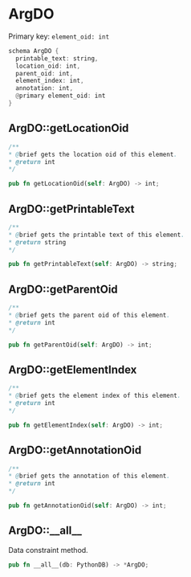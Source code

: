 # ArgDO

Primary key: `element_oid: int`

```rust
schema ArgDO {
  printable_text: string,
  location_oid: int,
  parent_oid: int,
  element_index: int,
  annotation: int,
  @primary element_oid: int
}
```
## ArgDO::getLocationOid

```java
/**
* @brief gets the location oid of this element.
* @return int
*/
```
```rust
pub fn getLocationOid(self: ArgDO) -> int;
```
## ArgDO::getPrintableText

```java
/**
* @brief gets the printable text of this element.
* @return string
*/
```
```rust
pub fn getPrintableText(self: ArgDO) -> string;
```
## ArgDO::getParentOid

```java
/**
* @brief gets the parent oid of this element.
* @return int
*/
```
```rust
pub fn getParentOid(self: ArgDO) -> int;
```
## ArgDO::getElementIndex

```java
/**
* @brief gets the element index of this element.
* @return int
*/
```
```rust
pub fn getElementIndex(self: ArgDO) -> int;
```
## ArgDO::getAnnotationOid

```java
/**
* @brief gets the annotation of this element.
* @return int
*/
```
```rust
pub fn getAnnotationOid(self: ArgDO) -> int;
```
## ArgDO::\_\_all\_\_

Data constraint method.

```rust
pub fn __all__(db: PythonDB) -> *ArgDO;
```
